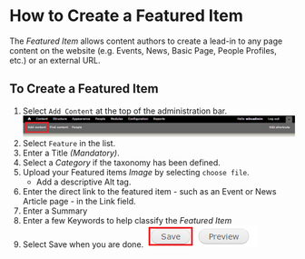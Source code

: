 # How to Create a Featured Item
The *Featured Item* allows content authors to create a lead-in to any page content on the website (e.g. Events, News, Basic Page, People Profiles, etc.) or an external URL.

## To Create a Featured Item
1. Select `Add Content` at the top of the administration bar.
![Add Content Highlighted](/images/ambac.png)
2. Select `Feature` in the list.
3. Enter a Title *(Mandatory)*.
4. Select a *Category* if the taxonomy has been defined.
5. Upload your Featured items *Image* by selecting `choose file`.
    * Add a descriptive Alt tag.
6. Enter the direct link to the featured item - such as an Event or News Article page - in the Link field.
7. Enter a Summary
8. Enter a few Keywords to help classify the *Featured Item*
9. Select Save when you are done.
![Image of Save Button](/images/save.png)
